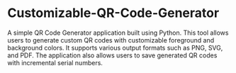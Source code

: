 # Customizable-QR-Code-Generator
A simple QR Code Generator application built using Python. This tool allows users to generate custom QR codes with customizable foreground and background colors. It supports various output formats such as PNG, SVG, and PDF. The application also allows users to save generated QR codes with incremental serial numbers.
